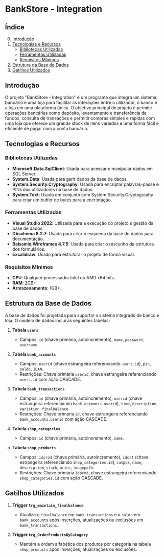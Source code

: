 # BankStore - Integration

## Índice

0. [Introdução](#introdução)
1. [Tecnologias e Recursos](#tecnologias-e-recursos)
   - [Bibliotecas Utilizadas](#bibliotecas-utilizadas)
   - [Ferramentas Utilizadas](#ferramentas-utilizadas)
   - [Requisitos Mínimos](#requisitos-mínimos)
2. [Estrutura da Base de Dados](#estrutura-da-base-de-dados)
3. [Gatilhos Utilizados](#gatilhos-utilizados)

## Introdução

O projeto "BankStore - Integration" é um programa que integra um sistema bancário e uma loja para facilitar as interações entre o utilizador, o banco e a loja em uma plataforma única. O objetivo principal do projeto é permitir operações bancárias como depósito, levantamento e transferência de fundos, consulta de transações e permitir compras simples e rápidas com uma loja que oferece um grande stock de itens variados e uma forma fácil e eficiente de pagar com a conta bancária.

## Tecnologias e Recursos

### Bibliotecas Utilizadas

- **Microsoft.Data.SqlClient**: Usada para acessar e manipular dados em SQL Server.
- **System.Data**: Usada para gerir dados da base de dados.
- **System.Security.Cryptography**: Usada para encriptar palavras-passe e PINs dos utilizadores na base de dados.
- **System.Text**: Usada em conjunto com System.Security.Cryptography para criar um buffer de bytes para a encriptação.

### Ferramentas Utilizadas

- **Visual Studio 2022**: Utilizada para a execução do projeto e gestão da base de dados.
- **Dbschema 8.2.7**: Usada para criar o esquema da base de dados para documentação.
- **Balsamiq Wireframes 4.7.5**: Usada para criar o rascunho da estrutura dos formulários.
- **Excalidraw**: Usado para estruturar o projeto de forma visual.

### Requisitos Mínimos

- **CPU**: Qualquer processador Intel ou AMD x64 bits.
- **RAM**: 2GB+.
- **Armazenamento**: 1GB+.

## Estrutura da Base de Dados

A base de dados foi projetada para suportar o sistema integrado de banco e loja. O modelo de dados inclui as seguintes tabelas:

1. **Tabela `users`**
   - Campos: `id` (chave primária, autoincremento), `name`, `password`, `username`.

2. **Tabela `bank_accounts`**
   - Campos: `userid` (chave estrangeira referenciando `users.id`), `pin`, `saldo`, `IBAN`.
   - Restrições: Chave primária `userid`, chave estrangeira referenciando `users.id` com ação CASCADE.

3. **Tabela `bank_transactions`**
   - Campos: `id` (chave primária, autoincremento), `userid` (chave estrangeira referenciando `bank_accounts.userid`), `time`, `description`, `variation`, `finalbalance`.
   - Restrições: Chave primária `id`, chave estrangeira referenciando `bank_accounts.userid` com ação CASCADE.

4. **Tabela `shop_categories`**
   - Campos: `id` (chave primária, autoincremento), `name`.

5. **Tabela `shop_products`**
   - Campos: `idprod` (chave primária, autoincremento), `idcat` (chave estrangeira referenciando `shop_categories.id`), `catpos`, `name`, `description`, `stock`, `price`, `imagepath`.
   - Restrições: Chave primária `idprod`, chave estrangeira referenciando `shop_categories.id` com ação CASCADE.

## Gatilhos Utilizados

1. **Trigger `trg_maintain_finalbalance`**
   - Atualiza o `finalbalance` em `bank_transactions` e o `saldo` em `bank_accounts` após inserções, atualizações ou exclusões em `bank_transactions`.

2. **Trigger `trg_OrderProductsByCategory`**
   - Mantém a ordem alfabética dos produtos por categoria na tabela `shop_products` após inserções, atualizações ou exclusões.
